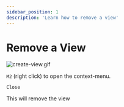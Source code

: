 ```yaml
---
sidebar_position: 1
description: 'Learn how to remove a view'
---
```


# Remove a View
![create-view.gif](/img/docs/close-view.gif)

```M2``` (right click) to open the context-menu.

``` Close ```

This will remove the view
